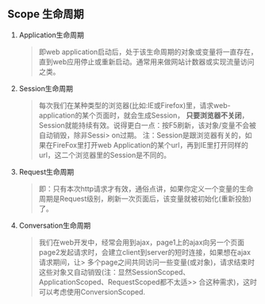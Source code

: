 ## Scope 生命周期

1. Application生命周期
    > 即web application启动后，处于该生命周期的对象或变量将一直存在，直到web应用停止或重新启动。通常用来做网站计数器或实现流量访问之类。
    
2. Session生命周期
    > 每次我们在某种类型的浏览器(比如:IE或Firefox)里，请求web-application的某个页面时，就会生成Session，
    > <b>只要浏览器不关闭</b>，Session就能持续有效。说得更白一点：按F5刷新，该对象/变量不会被自动销毁，除非Sessi> on过期。
    > 注：Session是跟浏览器有关的，如果在FireFox里打开web Application的某个url，再到IE里打开同样的url，这二个浏览器里的Session是不同的。

3. Request生命周期
    > 即：只有本次http请求才有效，通俗点讲，如果你定义一个变量的生命周期是Request级别，刷新一次页面后，该变量就被初始化(重新投胎)了。

4. Conversation生命周期
    > 我们在web开发中，经常会用到ajax，page1上的ajax向另一个页面page2发起请求时，会建立client到server的短时连接，如果想在ajax请求期间，让> 多个page之间共同访问一些变量(或对象)，请求结束时这些对象又自动销毁(注：显然SessionScoped、ApplicationScoped、RequestScoped都不太适>> 合这种需求)，这时可以考虑使用ConversionScoped.  
